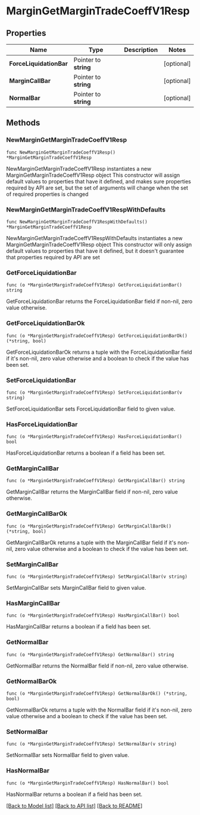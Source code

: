 # MarginGetMarginTradeCoeffV1Resp

## Properties

Name | Type | Description | Notes
------------ | ------------- | ------------- | -------------
**ForceLiquidationBar** | Pointer to **string** |  | [optional] 
**MarginCallBar** | Pointer to **string** |  | [optional] 
**NormalBar** | Pointer to **string** |  | [optional] 

## Methods

### NewMarginGetMarginTradeCoeffV1Resp

`func NewMarginGetMarginTradeCoeffV1Resp() *MarginGetMarginTradeCoeffV1Resp`

NewMarginGetMarginTradeCoeffV1Resp instantiates a new MarginGetMarginTradeCoeffV1Resp object
This constructor will assign default values to properties that have it defined,
and makes sure properties required by API are set, but the set of arguments
will change when the set of required properties is changed

### NewMarginGetMarginTradeCoeffV1RespWithDefaults

`func NewMarginGetMarginTradeCoeffV1RespWithDefaults() *MarginGetMarginTradeCoeffV1Resp`

NewMarginGetMarginTradeCoeffV1RespWithDefaults instantiates a new MarginGetMarginTradeCoeffV1Resp object
This constructor will only assign default values to properties that have it defined,
but it doesn't guarantee that properties required by API are set

### GetForceLiquidationBar

`func (o *MarginGetMarginTradeCoeffV1Resp) GetForceLiquidationBar() string`

GetForceLiquidationBar returns the ForceLiquidationBar field if non-nil, zero value otherwise.

### GetForceLiquidationBarOk

`func (o *MarginGetMarginTradeCoeffV1Resp) GetForceLiquidationBarOk() (*string, bool)`

GetForceLiquidationBarOk returns a tuple with the ForceLiquidationBar field if it's non-nil, zero value otherwise
and a boolean to check if the value has been set.

### SetForceLiquidationBar

`func (o *MarginGetMarginTradeCoeffV1Resp) SetForceLiquidationBar(v string)`

SetForceLiquidationBar sets ForceLiquidationBar field to given value.

### HasForceLiquidationBar

`func (o *MarginGetMarginTradeCoeffV1Resp) HasForceLiquidationBar() bool`

HasForceLiquidationBar returns a boolean if a field has been set.

### GetMarginCallBar

`func (o *MarginGetMarginTradeCoeffV1Resp) GetMarginCallBar() string`

GetMarginCallBar returns the MarginCallBar field if non-nil, zero value otherwise.

### GetMarginCallBarOk

`func (o *MarginGetMarginTradeCoeffV1Resp) GetMarginCallBarOk() (*string, bool)`

GetMarginCallBarOk returns a tuple with the MarginCallBar field if it's non-nil, zero value otherwise
and a boolean to check if the value has been set.

### SetMarginCallBar

`func (o *MarginGetMarginTradeCoeffV1Resp) SetMarginCallBar(v string)`

SetMarginCallBar sets MarginCallBar field to given value.

### HasMarginCallBar

`func (o *MarginGetMarginTradeCoeffV1Resp) HasMarginCallBar() bool`

HasMarginCallBar returns a boolean if a field has been set.

### GetNormalBar

`func (o *MarginGetMarginTradeCoeffV1Resp) GetNormalBar() string`

GetNormalBar returns the NormalBar field if non-nil, zero value otherwise.

### GetNormalBarOk

`func (o *MarginGetMarginTradeCoeffV1Resp) GetNormalBarOk() (*string, bool)`

GetNormalBarOk returns a tuple with the NormalBar field if it's non-nil, zero value otherwise
and a boolean to check if the value has been set.

### SetNormalBar

`func (o *MarginGetMarginTradeCoeffV1Resp) SetNormalBar(v string)`

SetNormalBar sets NormalBar field to given value.

### HasNormalBar

`func (o *MarginGetMarginTradeCoeffV1Resp) HasNormalBar() bool`

HasNormalBar returns a boolean if a field has been set.


[[Back to Model list]](../README.md#documentation-for-models) [[Back to API list]](../README.md#documentation-for-api-endpoints) [[Back to README]](../README.md)


